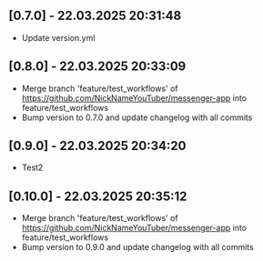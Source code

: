 ## [0.7.0] - 22.03.2025 20:31:48

- Update version.yml

## [0.8.0] - 22.03.2025 20:33:09

- Merge branch 'feature/test_workflows' of https://github.com/NickNameYouTuber/messenger-app into feature/test_workflows
- Bump version to 0.7.0 and update changelog with all commits

## [0.9.0] - 22.03.2025 20:34:20

- Test2

## [0.10.0] - 22.03.2025 20:35:12

- Merge branch 'feature/test_workflows' of https://github.com/NickNameYouTuber/messenger-app into feature/test_workflows
- Bump version to 0.9.0 and update changelog with all commits

